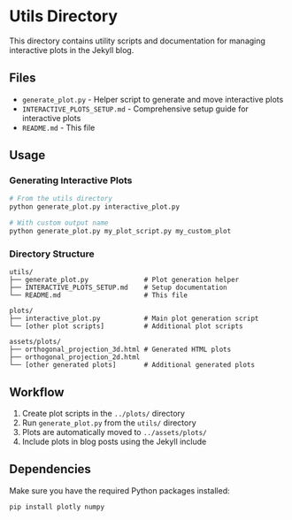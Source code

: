 # Utils Directory

This directory contains utility scripts and documentation for managing interactive plots in the Jekyll blog.

## Files

- `generate_plot.py` - Helper script to generate and move interactive plots
- `INTERACTIVE_PLOTS_SETUP.md` - Comprehensive setup guide for interactive plots
- `README.md` - This file

## Usage

### Generating Interactive Plots

```bash
# From the utils directory
python generate_plot.py interactive_plot.py

# With custom output name
python generate_plot.py my_plot_script.py my_custom_plot
```

### Directory Structure

```
utils/
├── generate_plot.py              # Plot generation helper
├── INTERACTIVE_PLOTS_SETUP.md    # Setup documentation
└── README.md                     # This file

plots/
├── interactive_plot.py           # Main plot generation script
└── [other plot scripts]          # Additional plot scripts

assets/plots/
├── orthogonal_projection_3d.html # Generated HTML plots
├── orthogonal_projection_2d.html
└── [other generated plots]       # Additional generated plots
```

## Workflow

1. Create plot scripts in the `../plots/` directory
2. Run `generate_plot.py` from the `utils/` directory
3. Plots are automatically moved to `../assets/plots/`
4. Include plots in blog posts using the Jekyll include

## Dependencies

Make sure you have the required Python packages installed:
```bash
pip install plotly numpy
``` 